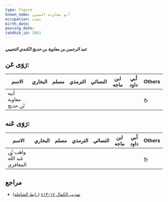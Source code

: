 ```yaml
---
type: figure
known_name: أبو معاوية المصري
occupation: محدث
birth_date:
passing_date:
tahdhib_id: 3961
---
```

##### عبد الرحمن بن معاوية بن حديج الكندي التجيبي

## رَوَى عَن:
| الاسم                | البخاري | مسلم | الترمذي | النسائي | ابن ماجه | أبي داود | Others |
| -------------------- | ------- | ---- | ------- | ------- | -------- | -------- | ------ |
| أبيه معاوية بْن حديج |         |      |         |         |          |          | بخ     |
## رَوَى عَنه:
| الاسم                         | البخاري | مسلم | الترمذي | النسائي | ابن ماجه | أبي داود | Others |
| ----------------------------- | ------- | ---- | ------- | ------- | -------- | -------- | ------ |
| واهب بْن عَبد اللَّه المعافري |         |      |         |         |          |          | بخ     |
## مراجع
- [تهذيب الكمال ١٧-٤١٣](obsidian://open?vault=Tahdhib-al-Kamal&file=Figures/٣٩٦١-عبد%20الرحمن%20بن%20معاوية%20بن%20حديج%20الكندي%20التجيبي) ([رابط الشاملة](https://shamela.ws/book/3722/8963))